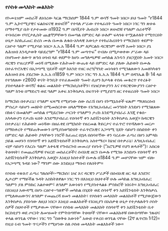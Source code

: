 ### የሶስቱ መላእክት መልእክት

የኮሙኒዝም መስራች ለነበረው ካርል ማርክስም 1844 ዓ.ም ወሳኝ ዓመት ነበር። ይህ ዓመት “የ1844 ዓ.ም ኢኮኖሚያዊና ፍልስፍናዊ ጽሁፎች” የተባለ ሥራው የተጻፈበት ዓመት ነበር። ነገር ግን ጽሁፉ በማተሚያ ቤት የታተመው በ1932 ዓ.ም በሶቪየት ሕብረት ነበር። ጽሁፎቹ የዓለም ሰራተኞች ተባብረው የካፒታሊስት ጨቋኞቻቸውን በመጣል በምድር ላይ ሁሉም ፍላጎቱ ተሟልቶለት የሚኖርበት ሁኔታ እስኪፈጠር ድረስ ሙሉ በሙሉ ለቁሰ-አካላዊ እውነታ የተከራከረበትን የማርክስን ቀደምት ርዕዮተ ዓለም የሚያሳይ ነበር። እ.አ.አ 1844 ዓ.ም ለቻርልስ ዳርዊንም ወሳኝ አመት ነበር። ያኔ ለሕዝብ እንዲታወቅ ባይደረግም “የ1844 ዓ.ም መጣጥፍ” ተብሎ በሚታወቀው ሥራው ላይ በዝግመተ ለውጥ ጽንሰ ሀሳብ ላይ ቀደምት ከሆኑ መግለጫዎቹ መካከል አንዱን ያዘጋጀበት አመት ነበር። ዳርዊን የዝሪያዎች መነሻ በሚለው የሕትመት ውጤቱ ላይ በምድር ላይ ያለው ሕይወት በሙሉ በተፈጥሮአዊና በአጋጣሚ ሂደቶች ብቻ ከአንድ የዘር ሀረግ/ግንድ መነሳቱን የሚገልጸውን አመለካካቱን ለሕዝብ ይፋ ያደረገው እ.አ.አ በ1859 ዓ.ም ነበር። ነገር ግን እ.አ.አ 1844 ዓ.ም በዳንኤል 8፡ 14 ላይ የተገለጸው የ2600 ቀናት ትንቢት የተፈጸመበት ዓመት ሲሆን ከታላቁ ተስፋ መቁረጥ የተረፉት ያስተላለፉት ወሳኝ/ ቁልፍ መልእክት የማርክሲስቶችን፣ የኔዤያውያንን እና የዳርዊናውያንን ርዕዮተ ዓለም ከንቱ በማድረግ ወደ ዓለም አቀፍ እንቅስቃሴ በፍጥነት የሚያድግ ዘር የተዘራበት ዓመት ነበር።

ከማርክስ በተቃራኒ፣ የዓለም ፍጻሜ የሚሆነው ሰው ሰራሽ በሆነ የኮሚኒስቶች ፍጹም ማህበረሰብ ምስረታ ሳይሆን መለኮት በሚመሰርተው ዘላለማዊው የእግዚአብሔር መንግስት እንደሆነ የሚገልጸው በክፉና በመልካም መካከል የሚደረገው ጦርነት የዓለምን ታሪክ እንደሚያብራራ እንጂ የቁሰ- አካላውያን የታሪክ ፍሰት እንደማያብራራ የሰባተኛ ቀን አድቬንቲስት እንቅስቃሴ አወጀ። ከዳርዊን በተቃራኒ፣ የሕይወት መነሻው በዘፈቀደ በሚከሰት የዘረመል ቅይርታና ተፈጥሮ የተሻለውን መርጦ በማስቀረት የማይጠቅመውን በሚያስወግድበት ተፈጥሮአዊና አጋጣሚ ሂደት ሳይሆን በስድስት ቀን በምድር ላይ ሕይወት ያላቸውን ነገሮች ከፈጠረ በኋላ በሰባተኛው ቀን ባረፈው ፈጣሪ በሆነ አምላክ ኃይል መሆኑን የሰባተኛ ቀን አድቬንቲስቶች እንቅስቃሴ አስተማረ። ከኔዤ በተቃራኒ፣ እግዚአብሔር ብቻ ሳይሆን የእርሱ ዓለም አቀፋዊ የግብረገብ መመሪያ የሆኑት (“አሮጌዎቹ የህግ ጽላቶች”)፣ አስርቱ ትዕዛዛት፣ የመጨረሻዎቹ የፍርድ መስፈርቶችና ሰብአዊ ዘርን በሙሉ የሚገዙ እንደሆኑ የሰባተኛ ቀን አድቬንቲስቶች እንቅስቃሴ አወጀ። እነዚህ ክስተቶች በሙሉ በ1844 ዓ.ም መሆናቸው ዝም ብሎ የአጋጣሚ ጉዳይ ነው? ማንም ሰው እንደዚህ ማሰብ የለበትም።

የሶስቱ ተጽእኖ ፈጣሪ ግለሰቦች፡-ማርክስ፣ ኔዤ እና ዳርዊን ሥራዎች በሰብአዊ ዘር ላይ እንደገና ሊታረም የማይችል ጉዳት አስከትለዋል። ነገር ግን በእነዚህ ስህተቶች ሁሉ መካከል እግዚአብሔር ዓለምን ያለ ምስክር አልተወም፤ ለዓለም እውነቱን የሚያስተላልፉ ምስክሮች ነበሩት። እግዚአብሔር በእነዚህ አውዳሚ በሆኑ ርዕዮተ-ዓለሞች መካከል በሂደት ወደ ሰባተኛ ቀን አድቬንቲስት እንቅስቃሴ የሚለወጠውንና ለዓለም የመጨረሻ ዘመን መልእክት፣ የሶስቱን መላእክት መልእክቶች የሚያውጀውን እንቅስቃሴ ያስነሳው ለዚህ ነበር። እነዚህ መልእክቶች የእነዚያን በአሰቃቂ ሁኔታ የተታለሉትን ሶስት ሰዎች ስህተቶች የሚቃወሙ ናቸው። የሶስቱ መላእክት መልእክት የሰባተኛ ቀን አድቬንቲስት ቤተ ክርስቲያን ወደ ጦርነት ለመዝመት የምትሰጣቸው ትዕዛዞች ናቸው። መልእክቶቹ በውስጣቸው ንጹህና ቀላል ወንጌል ናቸው፣ ነገር ግን “በወቅቱ እውነት” አውድ የቀረበ ወንጌል ናቸው (2ኛ ጴጥሮስ 1፡12)። የዚህ ሩብ ዓመት ጥናታችን የሚሆነው ስለ ሶስቱ መላእክት መልእክቶች ነው።